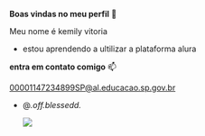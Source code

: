 **Boas vindas no meu perfil** 🖤

 Meu nome é kemily vitoria

 - estou  aprendendo a ultilizar a plataforma alura


  **entra em contato comigo** 📫

  00001147234899SP@al.educacao.sp.gov.br
  - @_.off.blessedd._

    ![](https://media1.tenor.com/m/JytsJ0Mlb8wAAAAC/sleep-time.gif)
